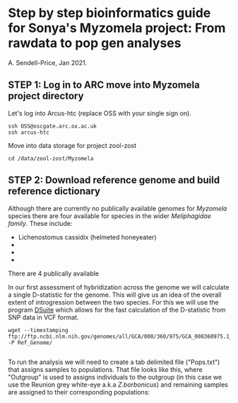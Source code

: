 # Step by step bioinformatics guide for Sonya's Myzomela project: From rawdata to pop gen analyses
A. Sendell-Price, Jan 2021.

## STEP 1: Log in to ARC move into Myzomela project directory
Let's log into Arcus-htc (replace OSS with your single sign on).
```
ssh OSS@oscgate.arc.ox.ac.uk
ssh arcus-htc

```

Move into data storage for project zool-zost
```
cd /data/zool-zost/Myzomela
```

## STEP 2: Download reference genome and build reference dictionary
Although there are currently no publically available genomes for *Myzomela* species there are four available for species in the wider *Meliphagidae family*. These include:
* Lichenostomus cassidix (helmeted honeyeater)
*
*
*
 
There are 4 publically available


In our first assessment of hybridization across the genome we will calculate a single D-statistic for the genome. This will give us an idea of the overall extent of introgression between the two species. For this we will use the program [DSuite](https://github.com/millanek/Dsuite) which allows for the fast calculation of the D-statistic from SNP data in VCF format.


```
wget --timestamping ftp://ftp.ncbi.nlm.nih.gov/genomes/all/GCA/008/360/975/GCA_008360975.1_HeHo_1.0//GCA_008360975.1_HeHo_1.0_genomic.fna.gz -P Ref_Genome/


```
To run the analysis we will need to create a tab delimited file ("Pops.txt") that assigns samples to populations. That file looks like this, where "Outgroup" is used to assigns individuals to the outgroup (in this case we use the Reunion grey white-eye a.k.a *Z.borbonicus*) and remaining samples are assigned to their corresponding populations:

